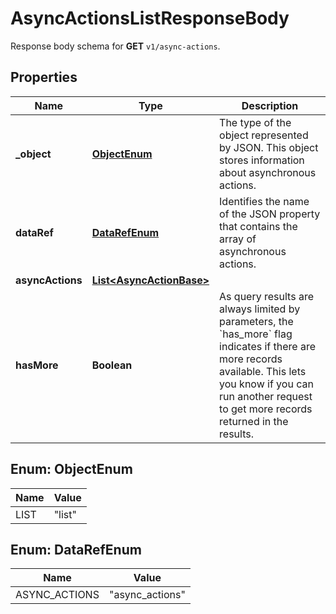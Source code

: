 

# AsyncActionsListResponseBody

Response body schema for **GET** `v1/async-actions`.

## Properties

| Name | Type | Description |
|------------ | ------------- | ------------- |
|**_object** | [**ObjectEnum**](#ObjectEnum) | The type of the object represented by JSON. This object stores information about asynchronous actions. |
|**dataRef** | [**DataRefEnum**](#DataRefEnum) | Identifies the name of the JSON property that contains the array of asynchronous actions. |
|**asyncActions** | [**List&lt;AsyncActionBase&gt;**](AsyncActionBase.md) |  |
|**hasMore** | **Boolean** | As query results are always limited by parameters, the &#x60;has_more&#x60; flag indicates if there are more records available. This lets you know if you can run another request to get more records returned in the results. |



## Enum: ObjectEnum

| Name | Value |
|---- | -----|
| LIST | &quot;list&quot; |



## Enum: DataRefEnum

| Name | Value |
|---- | -----|
| ASYNC_ACTIONS | &quot;async_actions&quot; |



